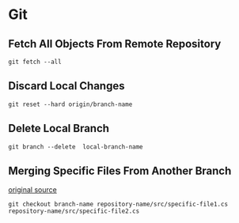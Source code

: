# Git

## Fetch All Objects From Remote Repository

`git fetch --all`

## Discard Local Changes

`git reset --hard origin/branch-name`

## Delete Local Branch

`git branch --delete  local-branch-name`

## Merging Specific Files From Another Branch

[original source](https://jasonrudolph.com/blog/2009/02/25/git-tip-how-to-merge-specific-files-from-another-branch/)

`git checkout branch-name repository-name/src/specific-file1.cs repository-name/src/specific-file2.cs`

